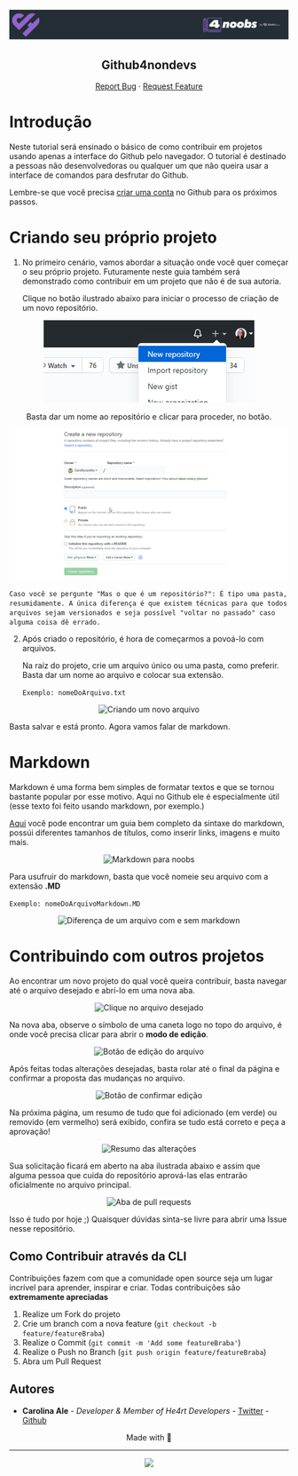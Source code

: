 <p align="center">
  <a href="https://github.com/he4rt/4noobs" target="_blank">
    <img src="./.github/images/header_4noobs.svg">
  </a>
</p>

<p align="center">
  <h2 align="center">Github4nondevs</h2>
  
  <p align="center">
    <a href="https://github.com/Rhedrum/github4nondevs/issues">Report Bug</a>
    ·
    <a href="https://github.com/Rhedrum/github4nondevs/issues">Request Feature</a>
  </p>
</p>

# Introdução

Neste tutorial será ensinado o básico de como contribuir em projetos usando apenas a interface do Github pelo navegador.
O tutorial é destinado a pessoas não desenvolvedoras ou qualquer um que não queira usar a interface de comandos para desfrutar do Github.

Lembre-se que você precisa [criar uma conta](https://github.com/) no Github para os próximos passos.

# Criando seu próprio projeto

1) No primeiro cenário, vamos abordar a situação onde você quer começar o seu próprio projeto. Futuramente neste guia também será demonstrado como contribuir em um projeto que não é de sua autoria.
   
    Clique no botão ilustrado abaixo para iniciar o processo de criação de um novo repositório.

<p align="center"">
    <img src="./.github/images/1B.png" alt="Botão de criar um repositório 1">
<p/>

<p align="center"">
    Basta dar um nome ao repositório e clicar para proceder, no botão.
<p/>

<p align="center"">
    <img src="./.github/images/2.gif" alt="Dando nome ao repositório">
<p/>

```Caso você se pergunte "Mas o que é um repositório?": É tipo uma pasta, resumidamente. A única diferença é que existem técnicas para que todos arquivos sejam versionados e seja possível "voltar no passado" caso alguma coisa dê errado.```


2) Após criado o repositório, é hora de começarmos a povoá-lo com arquivos.

    Na raíz do projeto, crie um arquivo único ou uma pasta, como preferir. Basta dar um nome ao arquivo e colocar sua extensão.

   `Exemplo: nomeDoArquivo.txt`

<p align="center"">
    <img src="./.github/images/3.gif" alt="Criando um novo arquivo">
<p/>

Basta salvar e está pronto. Agora vamos falar de markdown.


# Markdown

Markdown é uma forma bem simples de formatar textos e que se tornou bastante popular por esse motivo. Aqui no Github ele é especialmente útil (esse texto foi feito usando markdown, por exemplo.)

[Aqui](https://github.com/jpaulohe4rt/markdown4noobs/blob/master/src/Guia/Cheatsheet.md) você pode encontrar um guia bem completo da sintaxe do markdown, possúi diferentes tamanhos de títulos, como inserir links, imagens e muito mais.

<p align="center"">
    <img src="./.github/images/10.png" alt="Markdown para noobs">
<p/>

Para usufruir do markdown, basta que você nomeie seu arquivo com a extensão **.MD**

`Exemplo: nomeDoArquivoMarkdown.MD`

<p align="center"">
    <img src="./.github/images/4.gif" alt="Diferença de um arquivo com e sem markdown">
<p/>

# Contribuindo com outros projetos

Ao encontrar um novo projeto do qual você queira contribuir, basta navegar até o arquivo desejado e abrí-lo em uma nova aba.

<p align="center"">
    <img src="./.github/images/5.png" alt="Clique no arquivo desejado">
<p/>

Na nova aba, observe o símbolo de uma caneta logo no topo do arquivo, é onde você precisa clicar para abrir o **modo de edição**.


<p align="center"">
    <img src="./.github/images/6.png" alt="Botão de edição do arquivo">
<p/


Após feitas todas alterações desejadas, basta rolar até o final da página e confirmar a proposta das mudanças no arquivo. 

<p align="center"">
    <img src="./.github/images/7.png" alt="Botão de confirmar edição">
<p/

Na próxima página, um resumo de tudo que foi adicionado (em verde) ou removido (em vermelho) será exibido, confira se tudo está correto e peça a aprovação!

<p align="center"">
    <img src="./.github/images/8.png" alt="Resumo das alterações">
<p/

Sua solicitação ficará em aberto na aba ilustrada abaixo e assim que alguma pessoa que cuida do repositório aprová-las elas entrarão oficialmente no arquivo principal.

<p align="center"">
    <img src="./.github/images/9.png" alt="Aba de pull requests">
<p/


Isso é tudo por hoje ;) Quaisquer dúvidas sinta-se livre para abrir uma Issue nesse repositório.

## Como Contribuir através da CLI

Contribuições fazem com que a comunidade open source seja um lugar incrível para aprender, inspirar e criar. Todas contribuições
são **extremamente apreciadas**

1. Realize um Fork do projeto
2. Crie um branch com a nova feature (`git checkout -b feature/featureBraba`)
3. Realize o Commit (`git commit -m 'Add some featureBraba'`)
4. Realize o Push no Branch (`git push origin feature/featureBraba`)
5. Abra um Pull Request

## Autores

- **Carolina Ale** - _Developer & Member of He4rt Developers_  - [Twitter](https://twitter.com/caroliscaroles) - [Github](https://github.com/Rhedrum)

<p align="center">Made with 💜</p>

---

<p align="center">
  <a href="https://github.com/he4rt/4noobs" target="_blank">
    <img src="./.github/images/footer_4noobs.svg" width="380">
  </a>
</p>